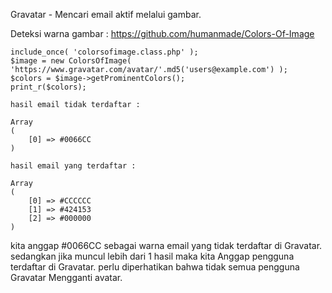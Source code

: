 Gravatar - Mencari email aktif melalui gambar.

Deteksi warna gambar : https://github.com/humanmade/Colors-Of-Image

```
include_once( 'colorsofimage.class.php' );
$image = new ColorsOfImage( 'https://www.gravatar.com/avatar/'.md5('users@example.com') );
$colors = $image->getProminentColors(); 
print_r($colors);

hasil email tidak terdaftar : 

Array
(
    [0] => #0066CC
)

hasil email yang terdaftar :

Array
(
    [0] => #CCCCCC
    [1] => #424153
    [2] => #000000
)
```

kita anggap #0066CC sebagai warna email yang tidak terdaftar di Gravatar. sedangkan jika muncul lebih dari 1 hasil maka kita Anggap pengguna terdaftar di Gravatar.
perlu diperhatikan bahwa tidak semua pengguna Gravatar Mengganti avatar.

